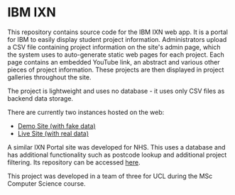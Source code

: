 # IBM IXN

This repository contains source code for the IBM IXN web app. It is a portal for IBM to easily display student project information. 
Administrators upload a CSV file containing project information on the site's admin page, which the system uses to auto-generate static web pages for each project. Each page contains an embedded YouTube link, an abstract and various other pieces of project information. These projects are then displayed in project galleries throughout the site.

The project is lightweight and uses no database - it uses only CSV files as backend data storage. 

There are currently two instances hosted on the web:
* [Demo Site (with fake data)](http://ixnportal.com/ibmixn)
* [Live Site (with real data)](http://ixnportal.com/ibmixndemo)

A similar IXN Portal site was developed for NHS. This uses a database and has additional functionality such as postcode lookup and additional project filtering. Its repository can be accessed [here](https://github.com/JordanJWSmith/ixn-for-the-nhs).

This project was developed in a team of three for UCL during the MSc Computer Science course.
